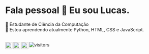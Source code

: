 # Fala pessoal 👋 Eu sou Lucas.

🔭 Estudante de Ciência da Computação <br/>
🌱 Estou aprendendo atualmente Python, HTML, CSS e JavaScript. <br/><br/>

<a href="https://discord.gg/sPmus2qH">
  <img align="left" alt="Lucas's Discord" width="22px" src="https://raw.githubusercontent.com/peterthehan/peterthehan/master/assets/discord.svg" />
</a>
<a href="https://www.linkedin.com/in/lucas-santos-2639b5163/">
  <img align="left" alt="s LinkedIN" width="22px" src="https://raw.githubusercontent.com/peterthehan/peterthehan/master/assets/linkedin.svg" />
</a>
<a href="lucassantossilvaka@gmail.com">
  <img align="left" alt="s Gmail" width="22px" src="https://as1.ftcdn.net/jpg/03/89/54/82/500_F_389548257_bDFZnz42lI6wV6mrW4x1AoWvoJLm1jDT.jpg" />
</a>

![visitors](https://visitor-badge.glitch.me/badge?page_id=LucasXS.profile-views)


